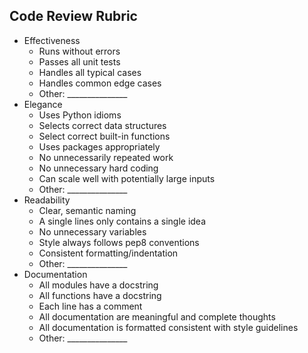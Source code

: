 Code Review Rubric
------

- Effectiveness
    - Runs without errors
    - Passes all unit tests
    - Handles all typical cases
    - Handles common edge cases
    - Other: \_\_\_\_\_\_\_\_\_\_\_\_\_\_\_
- Elegance
    + Uses Python idioms 
    + Selects correct data structures
    + Select correct built-in functions
    + Uses packages appropriately 
    + No unnecessarily repeated work 
    + No unnecessary hard coding
    + Can scale well with potentially large inputs
    - Other: \_\_\_\_\_\_\_\_\_\_\_\_\_\_\_
- Readability
    - Clear, semantic naming
    - A single lines only contains a single idea
    - No unnecessary variables
    - Style always follows pep8 conventions
    - Consistent formatting/indentation
    - Other: \_\_\_\_\_\_\_\_\_\_\_\_\_\_\_
- Documentation
    + All modules have a docstring
    + All functions have a docstring
    + Each line has a comment
    + All documentation are meaningful and complete thoughts
    + All documentation is formatted consistent with style guidelines
    - Other: \_\_\_\_\_\_\_\_\_\_\_\_\_\_\_
